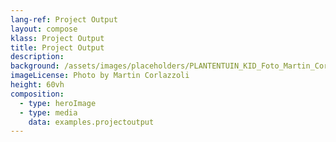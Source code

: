 ```yaml
---
lang-ref: Project Output
layout: compose
klass: Project Output
title: Project Output
description: 
background: /assets/images/placeholders/PLANTENTUIN_KID_Foto_Martin_Corlazzoli.jpg
imageLicense: Photo by Martin Corlazzoli
height: 60vh
composition: 
  - type: heroImage
  - type: media
    data: examples.projectoutput
---
```

